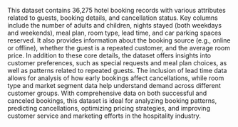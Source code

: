 This dataset contains 36,275 hotel booking records with various attributes related to guests, booking details, and cancellation status. Key columns include the number of adults and children, nights stayed (both weekdays and weekends), meal plan, room type, lead time, and car parking spaces reserved. It also provides information about the booking source (e.g., online or offline), whether the guest is a repeated customer, and the average room price. In addition to these core details, the dataset offers insights into customer preferences, such as special requests and meal plan choices, as well as patterns related to repeated guests. The inclusion of lead time data allows for analysis of how early bookings affect cancellations, while room type and market segment data help understand demand across different customer groups. With comprehensive data on both successful and canceled bookings, this dataset is ideal for analyzing booking patterns, predicting cancellations, optimizing pricing strategies, and improving customer service and marketing efforts in the hospitality industry.
